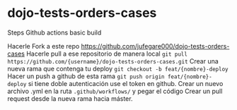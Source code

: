 # dojo-tests-orders-cases

Steps Github actions basic build

Hacerle Fork a este repo https://github.com/jufegare000/dojo-tests-orders-cases
Hacerle pull a ese repositorio de manera local `git pull https://github.com/{username}/dojo-tests-orders-cases.git`
Crear una nueva rama que contenga tu deploy `git checkout -b feat/{nombre}-deploy`
Hacer un push a github de esta rama `git push origin feat/{nombre}-deploy` si tiene doble autenticación use el token en github. 
Crear un nuevo archivo .yml en la ruta `.github/workflows/` y pegar el código
Crear un pull request desde la nueva rama hacia máster. 